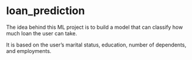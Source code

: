# loan_prediction

The idea behind this ML project is to build a model that can classify how much loan the user can take.

It is based on the user’s marital status, education, number of dependents, and employments.
